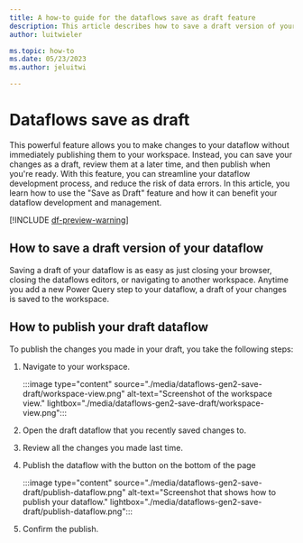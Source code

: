 ```yaml
---
title: A how-to guide for the dataflows save as draft feature
description: This article describes how to save a draft version of your dataflow.
author: luitwieler

ms.topic: how-to
ms.date: 05/23/2023
ms.author: jeluitwi

---
```


# Dataflows save as draft

This powerful feature allows you to make changes to your dataflow without immediately publishing them to your workspace. Instead, you can save your changes as a draft, review them at a later time, and then publish when you're ready. With this feature, you can streamline your dataflow development process, and reduce the risk of data errors. In this article, you learn how to use the "Save as Draft" feature and how it can benefit your dataflow development and management.

[!INCLUDE [df-preview-warning](includes/data-factory-preview-warning.md)]

## How to save a draft version of your dataflow

Saving a draft of your dataflow is as easy as just closing your browser, closing the dataflows editors, or navigating to another workspace. Anytime you add a new Power Query step to your dataflow, a draft of your changes is saved to the workspace.

## How to publish your draft dataflow

To publish the changes you made in your draft, you take the following steps:

1. Navigate to your workspace.

   :::image type="content" source="./media/dataflows-gen2-save-draft/workspace-view.png" alt-text="Screenshot of the workspace view." lightbox="./media/dataflows-gen2-save-draft/workspace-view.png":::

1. Open the draft dataflow that you recently saved changes to.
1. Review all the changes you made last time.
1. Publish the dataflow with the button on the bottom of the page

   :::image type="content" source="./media/dataflows-gen2-save-draft/publish-dataflow.png" alt-text="Screenshot that shows how to publish your dataflow." lightbox="./media/dataflows-gen2-save-draft/publish-dataflow.png":::

1. Confirm the publish.
